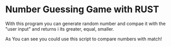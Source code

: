 # Number Guessing Game with RUST

With this program you can generate random number and compae it with the "user input" and returns i its greater, equal, smaller.

As You can see you could use this script to compare numbers with match!